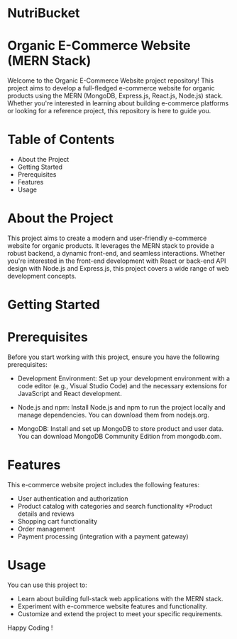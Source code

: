 # NutriBucket
# Organic E-Commerce Website (MERN Stack)
Welcome to the Organic E-Commerce Website project repository! This project aims to develop a full-fledged e-commerce website for organic products using the MERN (MongoDB, Express.js, React.js, Node.js) stack. Whether you're interested in learning about building e-commerce platforms or looking for a reference project, this repository is here to guide you.

# Table of Contents
* About the Project
* Getting Started
* Prerequisites
* Features
* Usage

# About the Project
This project aims to create a modern and user-friendly e-commerce website for organic products. It leverages the MERN stack to provide a robust backend, a dynamic front-end, and seamless interactions. Whether you're interested in the front-end development with React or back-end API design with Node.js and Express.js, this project covers a wide range of web development concepts.

# Getting Started
# Prerequisites
Before you start working with this project, ensure you have the following prerequisites:

* Development Environment: Set up your development environment with a code editor (e.g., Visual Studio Code) and the necessary extensions for JavaScript and React development.

* Node.js and npm: Install Node.js and npm to run the project locally and manage dependencies. You can download them from nodejs.org.

* MongoDB: Install and set up MongoDB to store product and user data. You can download MongoDB Community Edition from mongodb.com.

# Features
This e-commerce website project includes the following features:

* User authentication and authorization
* Product catalog with categories and search functionality
*Product details and reviews
* Shopping cart functionality
* Order management
* Payment processing (integration with a payment gateway)

# Usage
You can use this project to:

* Learn about building full-stack web applications with the MERN stack.
* Experiment with e-commerce website features and functionality.
* Customize and extend the project to meet your specific requirements.

Happy Coding !
